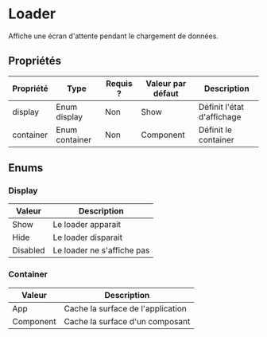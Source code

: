 # Loader
 
Affiche une écran d'attente pendant le chargement de données.

## Propriétés

|Propriété|Type|Requis ?|Valeur par défaut|Description|
|-|-|-|-|-|
|display|Enum display|Non|Show|Définit l'état d'affichage|
|container|Enum container|Non|Component|Définit le container|


## Enums

### Display

|Valeur|Description|
|-|-|
|Show|Le loader apparait|
|Hide|Le loader disparait|
|Disabled|Le loader ne s'affiche pas|

### Container

|Valeur|Description|
|-|-|
|App|Cache la surface de l'application|
|Component|Cache la surface d'un composant|
